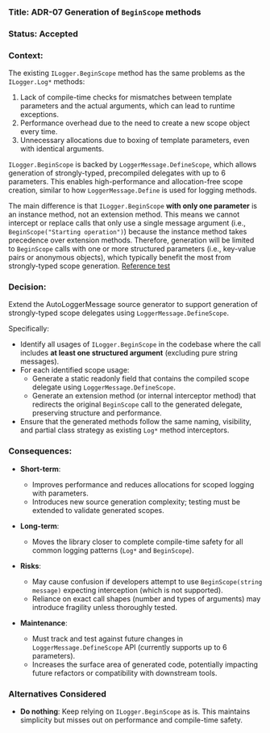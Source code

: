 ### Title: ADR-07 Generation of `BeginScope` methods
### Status: Accepted

### Context:

The existing `ILogger.BeginScope` method has the same problems as the `ILogger.Log*` methods:
1. Lack of compile-time checks for mismatches between template parameters and the actual arguments, which can lead to runtime exceptions.
2. Performance overhead due to the need to create a new scope object every time.
3. Unnecessary allocations due to boxing of template parameters, even with identical arguments.

`ILogger.BeginScope` is backed by `LoggerMessage.DefineScope`, which allows generation of strongly-typed, precompiled delegates with up to 6 parameters. This enables high-performance and allocation-free scope creation, similar to how `LoggerMessage.Define` is used for logging methods.

The main difference is that `ILogger.BeginScope` **with only one parameter** is an instance method, not an extension method. This means we cannot intercept or replace calls that only use a single message argument (i.e., `BeginScope("Starting operation")`) because the instance method takes precedence over extension methods. Therefore, generation will be limited to `BeginScope` calls with one or more structured parameters (i.e., key-value pairs or anonymous objects), which typically benefit the most from strongly-typed scope generation.
[Reference test](https://github.com/stbychkov/AutoLoggerMessage/blob/main/tests/AutoLoggerMessageGenerator.UnitTests/MethodSpecificityRules/InstanceCallVsExtensionCallTests.cs)

### Decision:

Extend the AutoLoggerMessage source generator to support generation of strongly-typed scope delegates using `LoggerMessage.DefineScope`.

Specifically:
- Identify all usages of `ILogger.BeginScope` in the codebase where the call includes **at least one structured argument** (excluding pure string messages).
- For each identified scope usage:
    - Generate a static readonly field that contains the compiled scope delegate using `LoggerMessage.DefineScope`.
    - Generate an extension method (or internal interceptor method) that redirects the original `BeginScope` call to the generated delegate, preserving structure and performance.
- Ensure that the generated methods follow the same naming, visibility, and partial class strategy as existing `Log*` method interceptors.

### Consequences:

* **Short-term**:
    - Improves performance and reduces allocations for scoped logging with parameters.
    - Introduces new source generation complexity; testing must be extended to validate generated scopes.

* **Long-term**:
    - Moves the library closer to complete compile-time safety for all common logging patterns (`Log*` and `BeginScope`).

* **Risks**:
    - May cause confusion if developers attempt to use `BeginScope(string message)` expecting interception (which is not supported).
    - Reliance on exact call shapes (number and types of arguments) may introduce fragility unless thoroughly tested.

* **Maintenance**:
    - Must track and test against future changes in `LoggerMessage.DefineScope` API (currently supports up to 6 parameters).
    - Increases the surface area of generated code, potentially impacting future refactors or compatibility with downstream tools.

### Alternatives Considered

* **Do nothing**: Keep relying on `ILogger.BeginScope` as is. This maintains simplicity but misses out on performance and compile-time safety.

